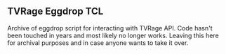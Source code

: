 ## TVRage Eggdrop TCL

Archive of eggdrop script for interacting with TVRage API.  Code hasn't been touched in years and most likely no longer works.  Leaving this here for archival purposes and in case anyone wants to take it over.
